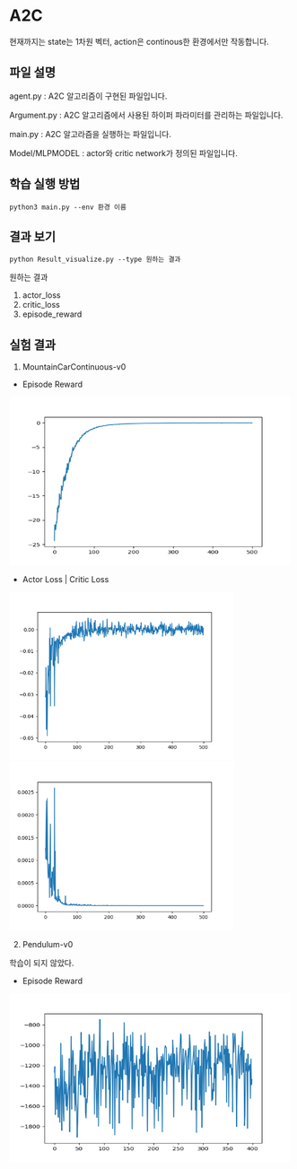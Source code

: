 # A2C

현재까지는 state는 1차원 벡터, action은 continous한 환경에서만 작동합니다.

## 파일 설명 

agent.py : A2C 알고리즘이 구현된 파일입니다.

Argument.py : A2C 알고리즘에서 사용된 하이퍼 파라미터를 관리하는 파일입니다.

main.py : A2C 알고라즘을 실행하는 파일입니다.

Model/MLPMODEL : actor와 critic network가 정의된 파일입니다.

## 학습 실행 방법

```
python3 main.py --env 환경 이름
```

## 결과 보기

```
python Result_visualize.py --type 원하는 결과
```
원하는 결과

1. actor_loss
2. critic_loss
3. episode_reward


## 실험 결과

1. MountainCarContinuous-v0
- Episode Reward
<img src="./Result/episode_reward.png"  width="500" height="300">

- Actor Loss | Critic Loss

<img src="./Result/actor_loss.png"  width="400" height="300"> <img src="./Result/critic_loss.png"  width="400" height="300">


2. Pendulum-v0

학습이 되지 않았다. 

- Episode Reward
<img src="./Result/pendulum_episode_reward.png"  width="500" height="300">
